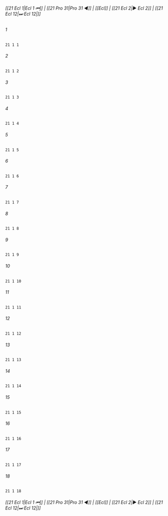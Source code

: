 
###### [[21 Ecl 1|Ecl 1 ⏮]] | [[21 Pro 31|Pro 31 ◀]] | [[Ecl]] | [[21 Ecl 2|▶ Ecl 2]] | [[21 Ecl 12|⏭ Ecl 12|]]

###### 1
``` verse
21 1 1 
```
###### 2
``` verse
21 1 2 
```
###### 3
``` verse
21 1 3 
```
###### 4
``` verse
21 1 4 
```
###### 5
``` verse
21 1 5 
```
###### 6
``` verse
21 1 6 
```
###### 7
``` verse
21 1 7 
```
###### 8
``` verse
21 1 8 
```
###### 9
``` verse
21 1 9 
```
###### 10
``` verse
21 1 10 
```
###### 11
``` verse
21 1 11 
```
###### 12
``` verse
21 1 12 
```
###### 13
``` verse
21 1 13 
```
###### 14
``` verse
21 1 14 
```
###### 15
``` verse
21 1 15 
```
###### 16
``` verse
21 1 16 
```
###### 17
``` verse
21 1 17 
```
###### 18
``` verse
21 1 18 
```

###### [[21 Ecl 1|Ecl 1 ⏮]] | [[21 Pro 31|Pro 31 ◀]] | [[Ecl]] | [[21 Ecl 2|▶ Ecl 2]] | [[21 Ecl 12|⏭ Ecl 12|]]


